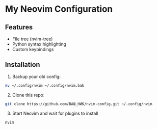 # My Neovim Configuration

## Features
- File tree (nvim-tree)
- Python syntax highlighting
- Custom keybindings

## Installation
1. Backup your old config:
```bash
mv ~/.config/nvim ~/.config/nvim.bak
```
2. Clone this repo:
```bash
git clone https://github.com/ВАШ_НИК/nvim-config.git ~/.config/nvim
```
3. Start Neovim and wait for plugins to install
```bash
nvim
```
